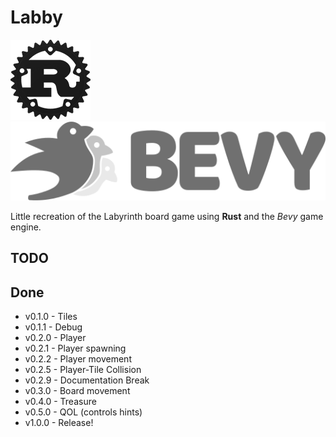 # Labby

![Rust logo](rust-logo.png)
![Bevy logo](bevy-logo.png)

Little recreation of the Labyrinth board game using **Rust** and the *Bevy* game engine.

## TODO

## Done
- v0.1.0 - Tiles
- v0.1.1 - Debug
- v0.2.0 - Player
- v0.2.1 - Player spawning
- v0.2.2 - Player movement
- v0.2.5 - Player-Tile Collision
- v0.2.9 - Documentation Break
- v0.3.0 - Board movement
- v0.4.0 - Treasure
- v0.5.0 - QOL (controls hints)
- v1.0.0 - Release!